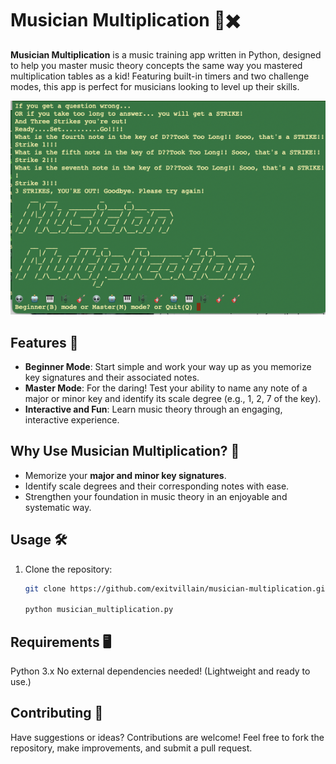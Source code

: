 # Musician Multiplication 🎵✖️

**Musician Multiplication** is a music training app written in Python, designed to help you master music theory concepts the same way you mastered multiplication tables as a kid! Featuring built-in timers and two challenge modes, this app is perfect for musicians looking to level up their skills.

![Musician Multiplication in Action](musician_multiplication.png)

## Features 🚀

- **Beginner Mode**: Start simple and work your way up as you memorize key signatures and their associated notes.
- **Master Mode**: For the daring! Test your ability to name any note of a major or minor key and identify its scale degree (e.g., 1, 2, 7 of the key).
- **Interactive and Fun**: Learn music theory through an engaging, interactive experience.

## Why Use Musician Multiplication? 🎼

- Memorize your **major and minor key signatures**.
- Identify scale degrees and their corresponding notes with ease.
- Strengthen your foundation in music theory in an enjoyable and systematic way.

## Usage 🛠️

1. Clone the repository:

   ```bash
   git clone https://github.com/exitvillain/musician-multiplication.git

   python musician_multiplication.py


## Requirements 🖥️
Python 3.x
No external dependencies needed! (Lightweight and ready to use.)

## Contributing 🤝
Have suggestions or ideas? Contributions are welcome! Feel free to fork the repository, make improvements, and submit a pull request.
